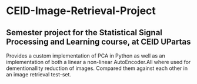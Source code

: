 # CEID-Image-Retrieval-Project
Semester project for the Statistical Signal Processing and Learning course, at CEID UPartas
---
Provides a custom implementation of PCA in Python as well as an implementation of both a linear a non-linear AutoEncoder.All where used for dementionallity reduction of images. Compared them against each other in an image retrieval test-set.
